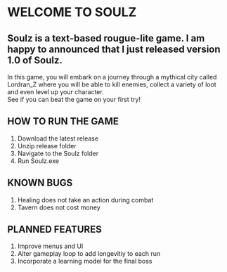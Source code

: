 # WELCOME TO SOULZ

## Soulz is a text-based rougue-lite game. I am happy to announced that I just released version 1.0 of Soulz.
In this game, you will embark on a journey through a mythical city called Lordran_Z where you will be able to kill enemies, collect a variety of loot and even level up your character.\
See if you can beat the game on your first try!

## HOW TO RUN THE GAME
1. Download the latest release
2. Unzip release folder
3. Navigate to the Soulz folder
4. Run Soulz.exe

## KNOWN BUGS
1. Healing does not take an action during combat
2. Tavern does not cost money

## PLANNED FEATURES
1. Improve menus and UI
2. Alter gameplay loop to add longevitiy to each run
3. Incorporate a learning model for the final boss

